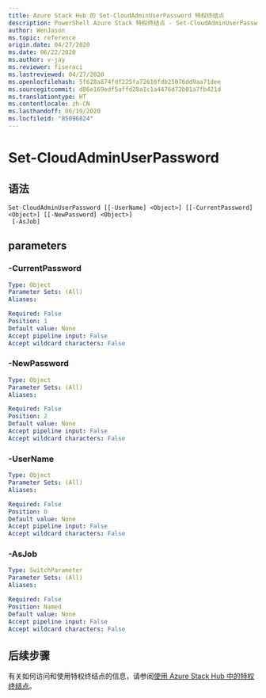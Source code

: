 ```yaml
---
title: Azure Stack Hub 的 Set-CloudAdminUserPassword 特权终结点
description: PowerShell Azure Stack 特权终结点 - Set-CloudAdminUserPassword 参考信息
author: WenJason
ms.topic: reference
origin.date: 04/27/2020
ms.date: 06/22/2020
ms.author: v-jay
ms.reviewer: fiseraci
ms.lastreviewed: 04/27/2020
ms.openlocfilehash: 5f628a874fdf225fa72616fdb25076dd9aa71dee
ms.sourcegitcommit: d86e169edf5affd28a1c1a4476d72b01a7fb421d
ms.translationtype: HT
ms.contentlocale: zh-CN
ms.lasthandoff: 06/19/2020
ms.locfileid: "85096824"
---
```

# <a name="set-cloudadminuserpassword"></a>Set-CloudAdminUserPassword

## <a name="syntax"></a>语法

```
Set-CloudAdminUserPassword [[-UserName] <Object>] [[-CurrentPassword] <Object>] [[-NewPassword] <Object>]
 [-AsJob]
```

## <a name="parameters"></a>parameters

### <a name="-currentpassword"></a>-CurrentPassword
 

```yaml
Type: Object
Parameter Sets: (All)
Aliases:

Required: False
Position: 1
Default value: None
Accept pipeline input: False
Accept wildcard characters: False
```

### <a name="-newpassword"></a>-NewPassword
 

```yaml
Type: Object
Parameter Sets: (All)
Aliases:

Required: False
Position: 2
Default value: None
Accept pipeline input: False
Accept wildcard characters: False
```

### <a name="-username"></a>-UserName
 

```yaml
Type: Object
Parameter Sets: (All)
Aliases:

Required: False
Position: 0
Default value: None
Accept pipeline input: False
Accept wildcard characters: False
```

### <a name="-asjob"></a>-AsJob


```yaml
Type: SwitchParameter
Parameter Sets: (All)
Aliases:

Required: False
Position: Named
Default value: None
Accept pipeline input: False
Accept wildcard characters: False
```

## <a name="next-steps"></a>后续步骤

有关如何访问和使用特权终结点的信息，请参阅[使用 Azure Stack Hub 中的特权终结点](/azure-stack/operator/azure-stack-privileged-endpoint)。